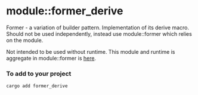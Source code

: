 
# module::former_derive

Former - a variation of builder pattern. Implementation of its derive macro. Should not be used independently, instead use module::former which relies on the module.

Not intended to be used without runtime. This module and runtime is aggregate in module::former is [here](https://github.com/Wandalen/wTools/tree/master/module/rust/former).

### To add to your project

```
cargo add former_derive
```
